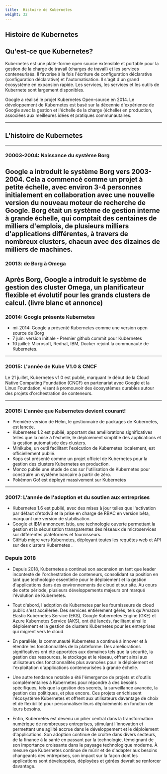 ```yaml
---
title:  Histoire de Kubernetes
weight: 32
--- 
```


## Histoire de Kubernetes


## Qu'est-ce que Kubernetes?

Kubernetes est une plate-forme open source extensible et portable pour la gestion de la charge de travail (charges de travail) et les services conteneurisés. Il favorise à la fois l'écriture de configuration déclarative (configuration déclarative) et l'automatisation. Il s'agit d'un grand écosystème en expansion rapide. Les services, les services et les outils de Kubernete sont largement disponibles.

Google a réalisé le projet Kubernetes Open-source en 2014. Le développement de Kubernetes est basé sur la décennie d'expérience de Google avec la gestion et l'échelle de la charge (échelle) en production, associées aux meilleures idées et pratiques communautaires.

--- 

## L'histoire de Kubernetes

---

### 20003-2004: Naissance du système Borg

Google a introduit le système Borg vers 2003-2004. Cela a commencé comme un projet à petite échelle, avec environ 3-4 personnes initialement en collaboration avec une nouvelle version du nouveau moteur de recherche de Google. Borg était un système de gestion interne à grande échelle, qui comptait des centaines de milliers d'emplois, de plusieurs milliers d'applications différentes, à travers de nombreux clusters, chacun avec des dizaines de milliers de machines.
---

### 20013: de Borg à Omega

Après Borg, Google a introduit le système de gestion des cluster Omega, un planificateur flexible et évolutif pour les grands clusters de calcul. (livre blanc et annonce)
---

### 20014: Google présente Kubernetes

- mi-2014: Google a présenté Kubernetes comme une version open source de Borg
- 7 juin: version initiale - Premier github commit pour Kubernetes
- 10 juillet: Microsoft, Redhat, IBM, Docker rejoint la communauté de Kubernetes.

---

### 20015: L'année de Kube V1.0 & CNCF


Le 21 juillet, Kubernetes v1.0 est publié, marquant le début de la Cloud Native Computing Foundation (CNCF) en partenariat avec Google et la Linux Foundation, visant à promouvoir des écosystèmes durables autour des projets d'orchestration de conteneurs.

---

### 20016: L'année que Kubernetes devient courant!

- Première version de Helm, le gestionnaire de packages de Kubernetes, est lancée.
- Kubernetes 1.2 est publié, apportant des améliorations significatives telles que la mise à l'échelle, le déploiement simplifié des applications et la gestion automatisée des clusters.
- Minikube, un outil facilitant l'exécution de Kubernetes localement, est officiellement publié.
- Kops est présenté comme un projet officiel de Kubernetes pour la gestion des clusters Kubernetes en production.
- Monzo publie une étude de cas sur l'utilisation de Kubernetes pour construire un système bancaire à partir de zéro.
- Pokémon Go! est déployé massivement sur Kubernetes 

---

### 20017: L'année de l'adoption et du soutien aux entreprises

- Kubernetes 1.6 est publié, avec des mises à jour telles que l'activation par défaut d'etcdv3 et la prise en charge de RBAC en version bêta, marquant une version de stabilisation.
- Google et IBM annoncent Istio, une technologie ouverte permettant la gestion et la sécurisation transparentes des réseaux de microservices sur différentes plateformes et fournisseurs.
- GitHub migre vers Kubernetes, déployant toutes les requêtes web et API sur des clusters Kubernetes .

### Depuis 2018 

- Depuis 2018, Kubernetes a continué son ascension en tant que leader incontesté de l'orchestration de conteneurs, consolidant sa position en tant que technologie essentielle pour le déploiement et la gestion d'applications dans des environnements de cloud et sur site. Au cours de cette période, plusieurs développements majeurs ont marqué l'évolution de Kubernetes.

- Tout d'abord, l'adoption de Kubernetes par les fournisseurs de cloud public s'est accélérée. Des services entièrement gérés, tels qu'Amazon Elastic Kubernetes Service (EKS), Google Kubernetes Engine (GKE) et Azure Kubernetes Service (AKS), ont été lancés, facilitant ainsi le déploiement et la gestion de clusters Kubernetes pour les entreprises qui migrent vers le cloud.

- En parallèle, la communauté Kubernetes a continué à innover et à étendre les fonctionnalités de la plateforme. Des améliorations significatives ont été apportées aux domaines tels que la sécurité, la gestion des ressources, le stockage et le réseau, offrant ainsi aux utilisateurs des fonctionnalités plus avancées pour le déploiement et l'exploitation d'applications conteneurisées à grande échelle.

- Une autre tendance notable a été l'émergence de projets et d'outils complémentaires à Kubernetes pour répondre à des besoins spécifiques, tels que la gestion des secrets, la surveillance avancée, la gestion des politiques, et plus encore. Ces projets enrichissent l'écosystème Kubernetes et offrent aux utilisateurs davantage de choix et de flexibilité pour personnaliser leurs déploiements en fonction de leurs besoins.

- Enfin, Kubernetes est devenu un pilier central dans la transformation numérique de nombreuses entreprises, stimulant l'innovation et permettant une agilité accrue dans le développement et le déploiement d'applications. Son adoption continue de croître dans divers secteurs, de la finance à la santé en passant par la technologie, témoignant de son importance croissante dans le paysage technologique moderne. À mesure que Kubernetes continue de mûrir et de s'adapter aux besoins changeants des entreprises, son impact sur la façon dont les applications sont développées, déployées et gérées devrait se renforcer davantage.
